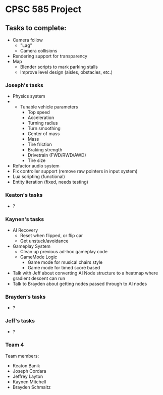 # CPSC 585 Project
## Tasks to complete:
- Camera follow
	- "Lag"
	- Camera collisions
- Rendering support for transparency
- Map
	- Blender scripts to mark parking stalls
	- Improve level design (aisles, obstacles, etc.)



### Joseph's tasks
- Physics system
- - Tunable vehicle parameters
	- Top speed
	- Acceleration
	- Turning radius
	- Turn smoothing
	- Center of mass
	- Mass
	- Tire friction
	- Braking strength
	- Drivetrain (FWD/RWD/AWD)
	- Tire size
- Refactor audio system
- Fix controller support (remove raw pointers in input system)
- Lua scripting (functional)
- Entity iteration (fixed, needs testing)


### Keaton's tasks
- ?


### Kaynen's tasks
- AI Recovery
	- Reset when flipped, or flip car
	- Get unstuck/avoidance
- Gameplay System
	- Clean up previous ad-hoc gameplay code
	- GameMode Logic
		- Game mode for musical chairs style
		- Game mode for timed score based
- Talk with Jeff about converting AI Node structure to
  a heatmap where gradient descent can run
- Talk to Brayden about getting nodes passed through to
  AI nodes


### Brayden's tasks
- ?


### Jeff's tasks
- ?


### Team 4

Team members:
- Keaton Banik
- Joseph Cordara
- Jeffrey Layton
- Kaynen Mitchell
- Brayden Schmaltz
